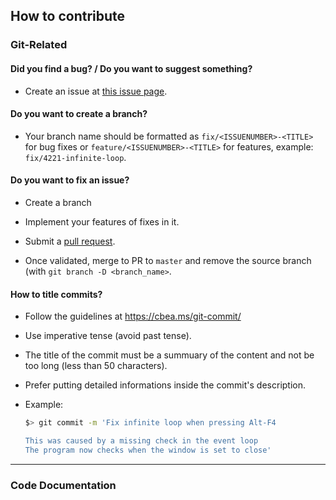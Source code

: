 ## How to contribute

### Git-Related

#### **Did you find a bug?** / **Do you want to suggest something?**

- Create an issue at [this issue page](https://github.com/KilianPAGEOT/DashFrame/issues).

#### **Do you want to create a branch?**

- Your branch name should be formatted as `fix/<ISSUENUMBER>-<TITLE>` for bug fixes or `feature/<ISSUENUMBER>-<TITLE>` for features, example: `fix/4221-infinite-loop`.

#### **Do you want to fix an issue?**

- Create a branch

- Implement your features of fixes in it.

- Submit a [pull request](https://github.com/KilianPAGEOT/DashFrame/pulls).

- Once validated, merge to PR to `master` and remove the source branch (with `git branch -D <branch_name>`.

#### **How to title commits?**

- Follow the guidelines at https://cbea.ms/git-commit/

- Use imperative tense (avoid past tense).

- The title of the commit must be a summuary of the content and not be too long (less than 50 characters).

- Prefer putting detailed informations inside the commit's description.

- Example:

  ```sh
  $> git commit -m 'Fix infinite loop when pressing Alt-F4

  This was caused by a missing check in the event loop
  The program now checks when the window is set to close'
  ```

---

### Code Documentation
